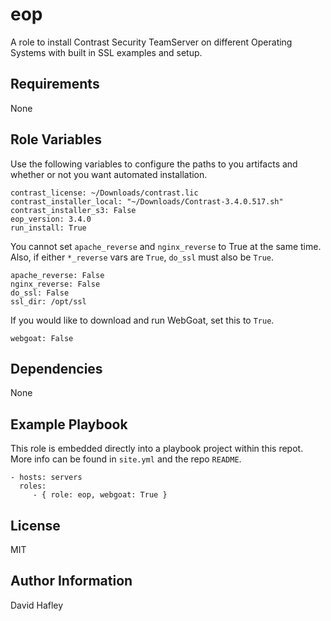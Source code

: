 eop
=========

A role to install Contrast Security TeamServer on different Operating Systems with built in SSL examples and setup.

Requirements
------------

None

Role Variables
--------------

Use the following variables to configure the paths to you artifacts and whether or not you want automated installation.

```
contrast_license: ~/Downloads/contrast.lic
contrast_installer_local: "~/Downloads/Contrast-3.4.0.517.sh"
contrast_installer_s3: False
eop_version: 3.4.0
run_install: True
```

You cannot set `apache_reverse` and `nginx_reverse` to True at the same time.  Also, if either `*_reverse` vars are `True`, `do_ssl` must also be `True`.
```
apache_reverse: False
nginx_reverse: False
do_ssl: False
ssl_dir: /opt/ssl
```

If you would like to download and run WebGoat, set this to `True`.
```
webgoat: False
```

Dependencies
------------

None

Example Playbook
----------------

This role is embedded directly into a playbook project within this repot.  
More info can be found in `site.yml` and the repo `README`.

    - hosts: servers
      roles:
         - { role: eop, webgoat: True }

License
-------

MIT

Author Information
------------------
David Hafley

